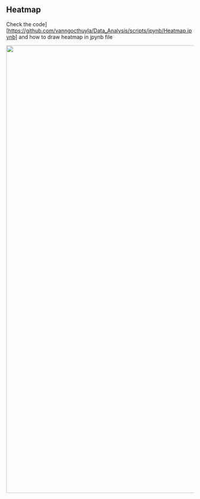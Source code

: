## Heatmap

Check the code][https://github.com/vanngocthuyla/Data_Analysis/scripts/jpynb/Heatmap.ipynb] and how to draw heatmap in jpynb file

<img src='https://vanngocthuyla.github.io/Data_Analysis/images/sequencing/Heatmap.jpg' width="1200">
